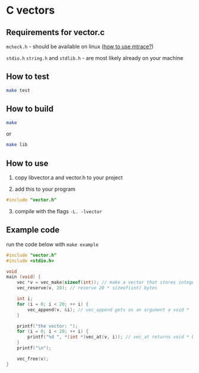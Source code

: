 # C vectors

## Requirements for vector.c

`mcheck.h` - should be available on linux ([how to use mtrace?](https://en.wikipedia.org/wiki/Mtrace))

`stdio.h` `string.h` and `stdlib.h` - are most likely already on your machine

## How to test

```sh
make test
```

## How to build

```sh
make
```
or
```sh
make lib
```

## How to use

1) copy libvector.a and vector.h to your project

2) add this to your program
```c
#include "vector.h"
```

3) compile with the flags `-L. -lvector`

## Example code
run the code below with `make example`

```c
#include "vector.h"
#include <stdio.h>

void
main (void) {
	vec *v = vec_make(sizeof(int)); // make a vector that stores integers
	vec_reserve(v, 20); // reserve 20 * sizeof(int) bytes

	int i;
	for (i = 0; i < 20; ++ i) {
		vec_append(v, &i); // vec_append gets as an argument a void *
	}

	printf("the vector: ");
	for (i = 0; i < 20; ++ i) {
		printf("%d ", *(int *)vec_at(v, i)); // vec_at returns void * but we need an int
	}
	printf("\n");

	vec_free(v);
}

```

